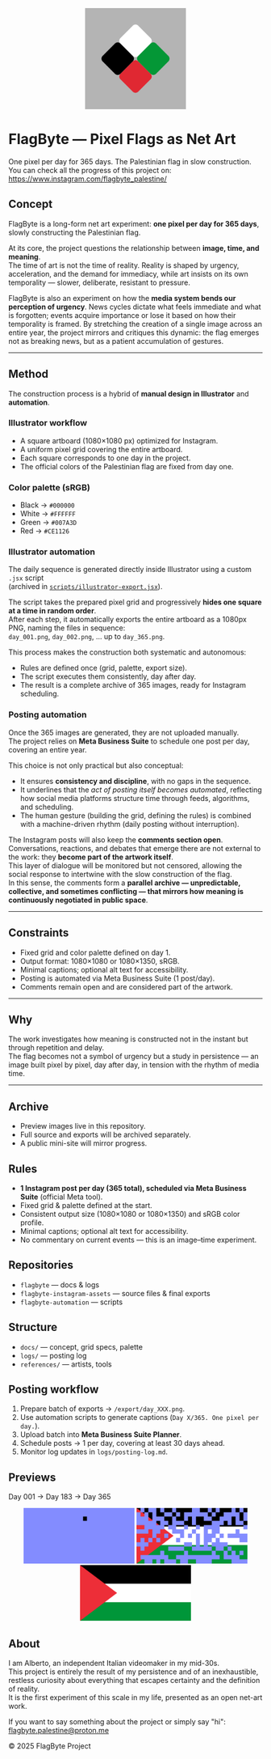 <p align="center">
  <img src="flagbyte_logo.png" alt="FlagByte Logo" width="200"/>
</p>

# FlagByte — Pixel Flags as Net Art

One pixel per day for 365 days. The Palestinian flag in slow construction. You can check all the progress of this project on: https://www.instagram.com/flagbyte_palestine/

## Concept

FlagByte is a long-form net art experiment: **one pixel per day for 365 days**, slowly constructing the Palestinian flag.

At its core, the project questions the relationship between **image, time, and meaning**.  
The time of art is not the time of reality. Reality is shaped by urgency, acceleration, and the demand for immediacy, while art insists on its own temporality — slower, deliberate, resistant to pressure.  

FlagByte is also an experiment on how the **media system bends our perception of urgency**. News cycles dictate what feels immediate and what is forgotten; events acquire importance or lose it based on how their temporality is framed. By stretching the creation of a single image across an entire year, the project mirrors and critiques this dynamic: the flag emerges not as breaking news, but as a patient accumulation of gestures.

---

## Method

The construction process is a hybrid of **manual design in Illustrator** and **automation**.

### Illustrator workflow
- A square artboard (1080×1080 px) optimized for Instagram.  
- A uniform pixel grid covering the entire artboard.  
- Each square corresponds to one day in the project.  
- The official colors of the Palestinian flag are fixed from day one.  

### Color palette (sRGB)
- Black → `#000000`  
- White → `#FFFFFF`  
- Green → `#007A3D`  
- Red   → `#CE1126`

### Illustrator automation
The daily sequence is generated directly inside Illustrator using a custom `.jsx` script  
(archived in [`scripts/illustrator-export.jsx`](../scripts/illustrator-export.jsx)).

The script takes the prepared pixel grid and progressively **hides one square at a time in random order**.  
After each step, it automatically exports the entire artboard as a 1080px PNG, naming the files in sequence:  
`day_001.png`, `day_002.png`, … up to `day_365.png`.

This process makes the construction both systematic and autonomous:  
- Rules are defined once (grid, palette, export size).  
- The script executes them consistently, day after day.  
- The result is a complete archive of 365 images, ready for Instagram scheduling.

### Posting automation
Once the 365 images are generated, they are not uploaded manually.  
The project relies on **Meta Business Suite** to schedule one post per day, covering an entire year.  

This choice is not only practical but also conceptual:  
- It ensures **consistency and discipline**, with no gaps in the sequence.  
- It underlines that the *act of posting itself becomes automated*, reflecting how social media platforms structure time through feeds, algorithms, and scheduling.  
- The human gesture (building the grid, defining the rules) is combined with a machine-driven rhythm (daily posting without interruption).  

The Instagram posts will also keep the **comments section open**.  
Conversations, reactions, and debates that emerge there are not external to the work: they **become part of the artwork itself**.  
This layer of dialogue will be monitored but not censored, allowing the social response to intertwine with the slow construction of the flag.  
In this sense, the comments form a **parallel archive — unpredictable, collective, and sometimes conflicting — that mirrors how meaning is continuously negotiated in public space**.

---

## Constraints
- Fixed grid and color palette defined on day 1.  
- Output format: 1080×1080 or 1080×1350, sRGB.  
- Minimal captions; optional alt text for accessibility.  
- Posting is automated via Meta Business Suite (1 post/day).  
- Comments remain open and are considered part of the artwork.  

---

## Why
The work investigates how meaning is constructed not in the instant but through repetition and delay.  
The flag becomes not a symbol of urgency but a study in persistence — an image built pixel by pixel, day after day, in tension with the rhythm of media time.

---

## Archive
- Preview images live in this repository.  
- Full source and exports will be archived separately.  
- A public mini-site will mirror progress. 


## Rules
- **1 Instagram post per day (365 total), scheduled via Meta Business Suite** (official Meta tool).
- Fixed grid & palette defined at the start.
- Consistent output size (1080×1080 or 1080×1350) and sRGB color profile.
- Minimal captions; optional alt text for accessibility.
- No commentary on current events — this is an image–time experiment.

## Repositories
- `flagbyte` — docs & logs
- `flagbyte-instagram-assets` — source files & final exports
- `flagbyte-automation` — scripts

## Structure
- `docs/` — concept, grid specs, palette  
- `logs/` — posting log  
- `references/` — artists, tools

## Posting workflow
1. Prepare batch of exports → `/export/day_XXX.png`.  
2. Use automation scripts to generate captions (`Day X/365. One pixel per day.`).  
3. Upload batch into **Meta Business Suite Planner**.  
4. Schedule posts → 1 per day, covering at least 30 days ahead.  
5. Monitor log updates in `logs/posting-log.md`.

## Previews

Day 001 → Day 183 → Day 365

<p align="center">
  <img src="docs/previews/day_001.png" width="220" alt="Day 001 preview">
  <img src="docs/previews/day_183.png" width="220" alt="Day 183 preview">
  <img src="docs/previews/day_365.png" width="220" alt="Day 365 preview">
</p>

## About

I am Alberto, an independent Italian videomaker in my mid-30s.  
This project is entirely the result of my persistence and of an inexhaustible, restless curiosity about everything that escapes certainty and the definition of reality.  
It is the first experiment of this scale in my life, presented as an open net-art work.  

If you want to say something about the project or simply say "hi": [flagbyte.palestine@proton.me](mailto:flagbyte.palestine@proton.me)







© 2025 FlagByte Project
